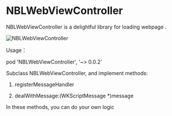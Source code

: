 # NBLWebViewController

NBLWebViewController is a delightful library for loading webpage .

![NBLWebViewController](./NBLWebViewController.gif)

Usage：

pod 'NBLWebViewController', '~> 0.0.2'

Subclass NBLWebViewController, and implement methods:

1. registerMessageHandler

2. dealWithMessage:(WKScriptMessage *)message

In these methods, you can do your own logic